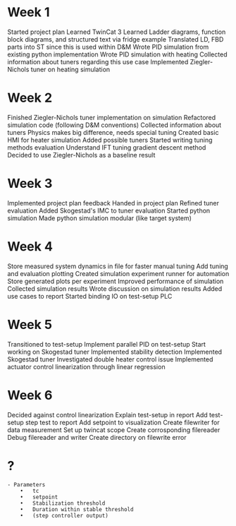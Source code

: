 # Week 1
Started project plan
Learned TwinCat 3
    Learned Ladder diagrams, function block diagrams, and structured text via fridge example
    Translated LD, FBD parts into ST since this is used within D&M
Wrote PID simulation from existing python implementation
Wrote PID simulation with heating
Collected information about tuners regarding this use case
    Implemented Ziegler-Nichols tuner on heating simulation

# Week 2
Finished Ziegler-Nichols tuner implementation on simulation
    Refactored simulation code (following D&M conventions)
Collected information about tuners
Physics makes big difference, needs special tuning
Created basic HMI for heater simulation
Added possible tuners
    Started writing tuning methods evaluation
Understand IFT tuning gradient descent method
    Decided to use Ziegler-Nichols as a baseline result

# Week 3
Implemented project plan feedback
Handed in project plan
Refined tuner evaluation
    Added Skogestad's IMC to tuner evaluation
    Started python simulation
Made python simulation modular (like target system)

# Week 4
Store measured system dynamics in file for faster manual tuning
Add tuning and evaluation plotting
Created simulation experiment runner for automation
Store generated plots per experiment
Improved performance of simulation
    Collected simulation results
    Wrote discussion on simulation results
Added use cases to report
    Started binding IO on test-setup PLC

# Week 5
Transitioned to test-setup
Implement parallel PID on test-setup
Start working on Skogestad tuner
Implemented stability detection
    Implemented Skogestad tuner
Investigated double heater control issue
    Implemented actuator control linearization through linear regression

# Week 6
Decided against control linearization
Explain test-setup in report
Add test-setup step test to report
Add setpoint to visualization
Create filewriter for data measurement
Set up twincat scope
Create corrosponding filereader
Debug filereader and writer
Create directory on filewrite error

# ?
    - Parameters
        •	tc
        •	setpoint
        •	Stabilization threshold
        •	Duration within stable threshold
        •	(step controller output)